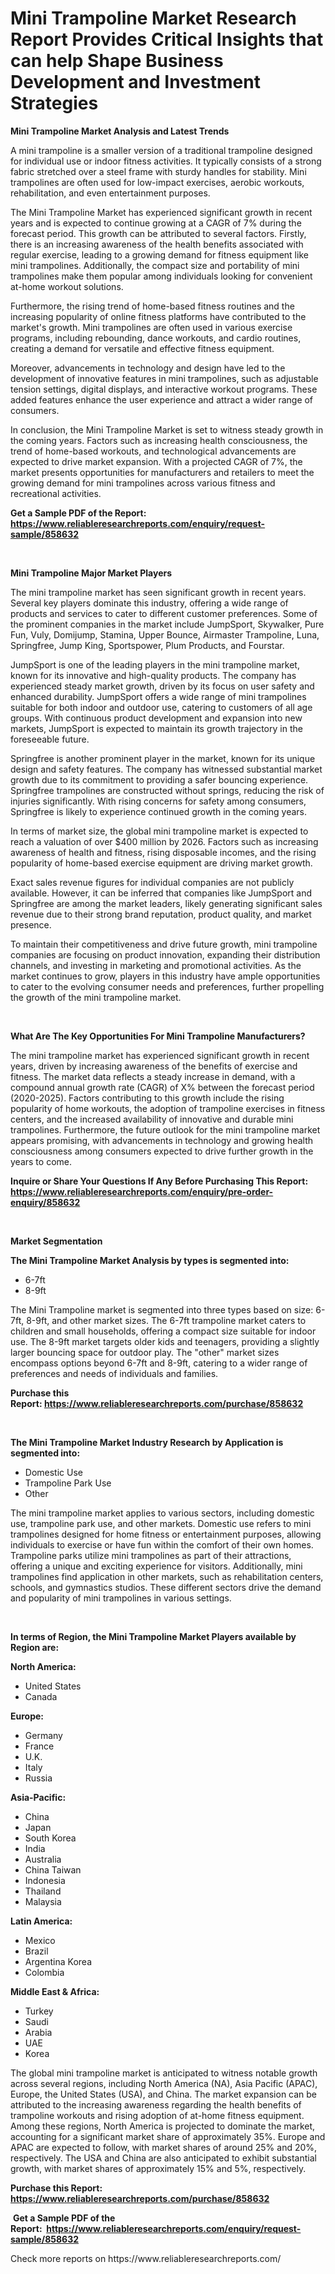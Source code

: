 <p><h1>Mini Trampoline Market Research Report Provides Critical Insights that can help Shape Business Development and Investment Strategies</h1></p><p><strong>Mini Trampoline Market Analysis and Latest Trends</strong></p>
<p><p>A mini trampoline is a smaller version of a traditional trampoline designed for individual use or indoor fitness activities. It typically consists of a strong fabric stretched over a steel frame with sturdy handles for stability. Mini trampolines are often used for low-impact exercises, aerobic workouts, rehabilitation, and even entertainment purposes.</p><p>The Mini Trampoline Market has experienced significant growth in recent years and is expected to continue growing at a CAGR of 7% during the forecast period. This growth can be attributed to several factors. Firstly, there is an increasing awareness of the health benefits associated with regular exercise, leading to a growing demand for fitness equipment like mini trampolines. Additionally, the compact size and portability of mini trampolines make them popular among individuals looking for convenient at-home workout solutions.</p><p>Furthermore, the rising trend of home-based fitness routines and the increasing popularity of online fitness platforms have contributed to the market's growth. Mini trampolines are often used in various exercise programs, including rebounding, dance workouts, and cardio routines, creating a demand for versatile and effective fitness equipment.</p><p>Moreover, advancements in technology and design have led to the development of innovative features in mini trampolines, such as adjustable tension settings, digital displays, and interactive workout programs. These added features enhance the user experience and attract a wider range of consumers.</p><p>In conclusion, the Mini Trampoline Market is set to witness steady growth in the coming years. Factors such as increasing health consciousness, the trend of home-based workouts, and technological advancements are expected to drive market expansion. With a projected CAGR of 7%, the market presents opportunities for manufacturers and retailers to meet the growing demand for mini trampolines across various fitness and recreational activities.</p></p>
<p><strong>Get a Sample PDF of the Report:&nbsp; <a href="https://www.reliableresearchreports.com/enquiry/request-sample/858632">https://www.reliableresearchreports.com/enquiry/request-sample/858632</a></strong></p>
<p>&nbsp;</p>
<p><strong>Mini Trampoline Major Market Players</strong></p>
<p><p>The mini trampoline market has seen significant growth in recent years. Several key players dominate this industry, offering a wide range of products and services to cater to different customer preferences. Some of the prominent companies in the market include JumpSport, Skywalker, Pure Fun, Vuly, Domijump, Stamina, Upper Bounce, Airmaster Trampoline, Luna, Springfree, Jump King, Sportspower, Plum Products, and Fourstar.</p><p>JumpSport is one of the leading players in the mini trampoline market, known for its innovative and high-quality products. The company has experienced steady market growth, driven by its focus on user safety and enhanced durability. JumpSport offers a wide range of mini trampolines suitable for both indoor and outdoor use, catering to customers of all age groups. With continuous product development and expansion into new markets, JumpSport is expected to maintain its growth trajectory in the foreseeable future.</p><p>Springfree is another prominent player in the market, known for its unique design and safety features. The company has witnessed substantial market growth due to its commitment to providing a safer bouncing experience. Springfree trampolines are constructed without springs, reducing the risk of injuries significantly. With rising concerns for safety among consumers, Springfree is likely to experience continued growth in the coming years.</p><p>In terms of market size, the global mini trampoline market is expected to reach a valuation of over $400 million by 2026. Factors such as increasing awareness of health and fitness, rising disposable incomes, and the rising popularity of home-based exercise equipment are driving market growth.</p><p>Exact sales revenue figures for individual companies are not publicly available. However, it can be inferred that companies like JumpSport and Springfree are among the market leaders, likely generating significant sales revenue due to their strong brand reputation, product quality, and market presence.</p><p>To maintain their competitiveness and drive future growth, mini trampoline companies are focusing on product innovation, expanding their distribution channels, and investing in marketing and promotional activities. As the market continues to grow, players in this industry have ample opportunities to cater to the evolving consumer needs and preferences, further propelling the growth of the mini trampoline market.</p></p>
<p>&nbsp;</p>
<p><strong>What Are The Key Opportunities For Mini Trampoline Manufacturers?</strong></p>
<p><p>The mini trampoline market has experienced significant growth in recent years, driven by increasing awareness of the benefits of exercise and fitness. The market data reflects a steady increase in demand, with a compound annual growth rate (CAGR) of X% between the forecast period (2020-2025). Factors contributing to this growth include the rising popularity of home workouts, the adoption of trampoline exercises in fitness centers, and the increased availability of innovative and durable mini trampolines. Furthermore, the future outlook for the mini trampoline market appears promising, with advancements in technology and growing health consciousness among consumers expected to drive further growth in the years to come.</p></p>
<p><strong>Inquire or Share Your Questions If Any Before Purchasing This Report: <a href="https://www.reliableresearchreports.com/enquiry/pre-order-enquiry/858632">https://www.reliableresearchreports.com/enquiry/pre-order-enquiry/858632</a></strong></p>
<p>&nbsp;</p>
<p><strong>Market Segmentation</strong></p>
<p><strong>The Mini Trampoline Market Analysis by types is segmented into:</strong></p>
<p><ul><li>6-7ft</li><li>8-9ft</li></ul></p>
<p><p>The Mini Trampoline market is segmented into three types based on size: 6-7ft, 8-9ft, and other market sizes. The 6-7ft trampoline market caters to children and small households, offering a compact size suitable for indoor use. The 8-9ft market targets older kids and teenagers, providing a slightly larger bouncing space for outdoor play. The "other" market sizes encompass options beyond 6-7ft and 8-9ft, catering to a wider range of preferences and needs of individuals and families.</p></p>
<p><strong>Purchase this Report:&nbsp;<a href="https://www.reliableresearchreports.com/purchase/858632">https://www.reliableresearchreports.com/purchase/858632</a></strong></p>
<p>&nbsp;</p>
<p><strong>The Mini Trampoline Market Industry Research by Application is segmented into:</strong></p>
<p><ul><li>Domestic Use</li><li>Trampoline Park Use</li><li>Other</li></ul></p>
<p><p>The mini trampoline market applies to various sectors, including domestic use, trampoline park use, and other markets. Domestic use refers to mini trampolines designed for home fitness or entertainment purposes, allowing individuals to exercise or have fun within the comfort of their own homes. Trampoline parks utilize mini trampolines as part of their attractions, offering a unique and exciting experience for visitors. Additionally, mini trampolines find application in other markets, such as rehabilitation centers, schools, and gymnastics studios. These different sectors drive the demand and popularity of mini trampolines in various settings.</p></p>
<p>&nbsp;</p>
<p><strong>In terms of Region, the Mini Trampoline Market Players available by Region are:</strong></p>
<p>
    <p> <strong> North America: </strong>
        <ul>
            <li>United States</li>
            <li>Canada</li>
        </ul>
        </p> 
    <p> <strong> Europe: </strong>
        <ul>
            <li>Germany</li>
            <li>France</li>
            <li>U.K.</li>
            <li>Italy</li>
            <li>Russia</li>
        </ul>
        </p> 
    <p> <strong> Asia-Pacific: </strong>
        <ul>
            <li>China</li>
            <li>Japan</li>
            <li>South Korea</li>
            <li>India</li>
            <li>Australia</li>
            <li>China Taiwan</li>
            <li>Indonesia</li>
            <li>Thailand</li>
            <li>Malaysia</li>
        </ul>
        </p> 
    <p> <strong> Latin America: </strong>
        <ul>
            <li>Mexico</li>
            <li>Brazil</li>
            <li>Argentina Korea</li>
            <li>Colombia</li>
        </ul>
        </p> 
    <p> <strong> Middle East & Africa: </strong>
        <ul>
            <li>Turkey</li>
            <li>Saudi</li>
            <li>Arabia</li>
            <li>UAE</li>
            <li>Korea</li>
        </ul>
    </p>
    </p>
<p><p>The global mini trampoline market is anticipated to witness notable growth across several regions, including North America (NA), Asia Pacific (APAC), Europe, the United States (USA), and China. The market expansion can be attributed to the increasing awareness regarding the health benefits of trampoline workouts and rising adoption of at-home fitness equipment. Among these regions, North America is projected to dominate the market, accounting for a significant market share of approximately 35%. Europe and APAC are expected to follow, with market shares of around 25% and 20%, respectively. The USA and China are also anticipated to exhibit substantial growth, with market shares of approximately 15% and 5%, respectively.</p></p>
<p><strong>Purchase this Report: <a href="https://www.reliableresearchreports.com/purchase/858632">https://www.reliableresearchreports.com/purchase/858632</a></strong></p>
<p>&nbsp;<strong>Get a Sample PDF of the Report:&nbsp;&nbsp;<a href="https://www.reliableresearchreports.com/enquiry/request-sample/858632">https://www.reliableresearchreports.com/enquiry/request-sample/858632</a></strong></p>
<p><strong></strong></p>
<p>Check more reports on https://www.reliableresearchreports.com/</p>